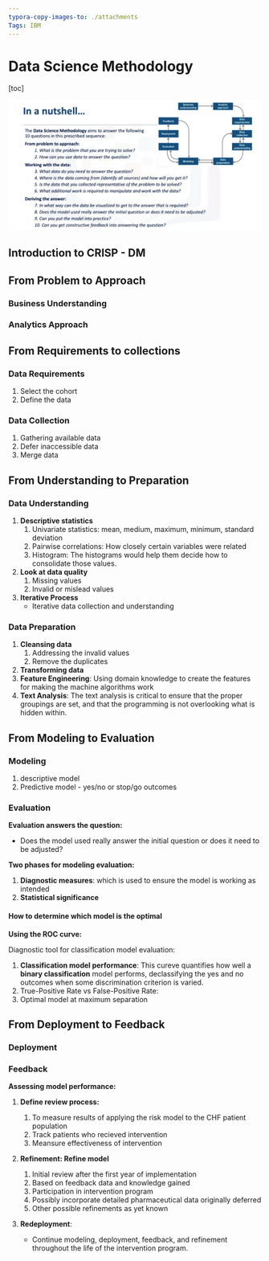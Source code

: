 ```yaml
---
typora-copy-images-to: ./attachments
Tags: IBM
---
```


# Data Science Methodology

[toc]

![image-20230620224220808](https://raw.githubusercontent.com/RooNat/Myimages/main/2023/06/upgit_20230620_1687297367.png)

## Introduction to CRISP - DM

## From Problem to Approach

### Business Understanding

### Analytics Approach



## From Requirements to collections

### Data Requirements

1. Select the cohort
2. Define the data

### Data Collection

1. Gathering available data
2. Defer inaccessible data
3. Merge data

## From Understanding to Preparation

### Data Understanding

1. **Descriptive statistics**
   1. Univariate statistics: mean, medium, maximum, minimum, standard deviation
   2. Pairwise correlations: How closely certain variables were related
   3. Histogram: The histograms would help them decide how to consolidate those values.
2. **Look at data quality**
   1. Missing values
   2. Invalid or mislead values
3. **Iterative Process**
   - Iterative data collection and understanding

### Data Preparation

1. **Cleansing data**
   1. Addressing the invalid values
   2. Remove the duplicates
2. **Transforming data**
3. **Feature Engineering**: Using domain knowledge to create the features for making the machine algorithms work
4. **Text Analysis**: The text analysis is critical to ensure that the proper groupings are set, and that the programming is not overlooking what is hidden within.

## From Modeling to Evaluation

### Modeling

1. descriptive model
2. Predictive model - yes/no or stop/go outcomes

### Evaluation

**Evaluation answers the question:**

- Does the model used really answer the initial question or does it need to be adjusted?

**Two phases for modeling evaluation:**

1. **Diagnostic measures**: which is used to ensure the model is working as intended
2. **Statistical significance**



#### How to determine which model is the optimal

**Using the ROC curve:**

Diagnostic tool for classification model evaluation:

1. **Classification model performance**: This cureve quantifies how well a **binary classification** model performs, declassifying the yes and no outcomes when some discrimination criterion is varied.
2. True-Positive Rate vs False-Positive Rate:
3. Optimal model at maximum separation

## From Deployment to Feedback

### Deployment

### Feedback

**Assessing model performance:**

1. **Define review process:**
   1. To measure results of applying the risk model to the CHF patient population
   2. Track patients who recieved intervention
   3. Meansure effectiveness of intervention

2. **Refinement: Refine model**
   1. Initial review after the first year of implementation
   2. Based on feedback data and knowledge gained
   3. Participation in intervention program
   4. Possibly incorporate detailed pharmaceutical data originally deferred
   5. Other possible refinements as yet known

3. **Redeployment**:
   - Continue modeling, deployment, feedback, and refinement throughout the life of the intervention program.



